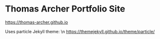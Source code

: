 # Thomas Archer Portfolio Site

https://thomas-archer.github.io

Uses particle Jekyll theme: \n
https://themejekyll.github.io/theme/particle/
